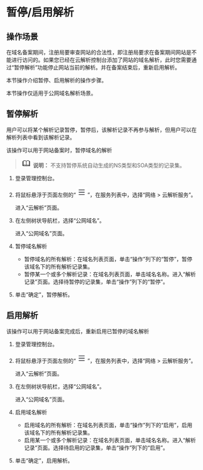 # 暂停/启用解析<a name="dns_usermanual_06058"></a>

## 操作场景<a name="section125317016203"></a>

在域名备案期间，注册局要审查网站的合法性，即注册局要求在备案期间网站是不能进行访问的。如果您已经在云解析控制台添加了网站的域名解析，此时您需要通过“暂停解析”功能停止网站当前的解析。并在备案结束后，重新启用解析。

本节操作介绍暂停、启用解析的操作步骤。

本节操作仅适用于公网域名解析场景。

## 暂停解析<a name="section36945331203556"></a>

用户可以将某个解析记录暂停，暂停后，该解析记录不再参与解析，但用户可以在解析列表中看到该解析记录。

该操作可以用于网站备案时，暂停域名的解析

>![](public_sys-resources/icon-note.gif) **说明：** 
>不支持暂停系统自动生成的NS类型和SOA类型的记录集。

1.  登录管理控制台。
2.  将鼠标悬浮于页面左侧的“![](figures/service-list.jpg)”，在服务列表中，选择“网络  \> 云解析服务”。

    进入“云解析”页面。



1.  在左侧树状导航栏，选择“公网域名”。

    进入“公网域名”页面。


1.  暂停域名解析
    -   暂停域名的所有解析：在域名列表页面，单击“操作”列下的“暂停”，暂停该域名下的所有解析记录集。
    -   暂停某一个或多个解析记录：在域名列表页面，单击域名名称。进入“解析记录”页面。选择待暂停的记录集，单击“操作”列下的“暂停”。

2.  单击“确定”，暂停解析。

## 启用解析<a name="section465212435534"></a>

该操作可以用于网站备案完成后，重新启用已暂停的域名解析

1.  登录管理控制台。
2.  将鼠标悬浮于页面左侧的“![](figures/service-list.jpg)”，在服务列表中，选择“网络  \> 云解析服务”。

    进入“云解析”页面。



1.  在左侧树状导航栏，选择“公网域名”。

    进入“公网域名”页面。


1.  启用域名解析
    -   启用域名的所有解析：在域名列表页面，单击“操作”列下的“启用”，启用该域名下的所有解析记录集。
    -   启用某一个或多个解析记录：在域名列表页面，单击域名名称。进入“解析记录”页面。选择待启用的记录集，单击“操作”列下的“启用”。

2.  单击“确定”，启用解析。

